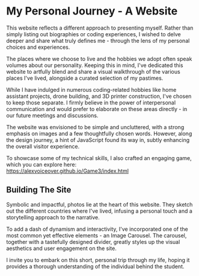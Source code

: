 #  My Personal Journey - A Website
This website reflects a different approach to presenting myself. Rather than simply listing out biographies or coding experiences, I wished to delve deeper and share what truly defines me - through the lens of my personal choices and experiences.

The places where we choose to live and the hobbies we adopt often speak volumes about our personality. Keeping this in mind, I've dedicated this website to artfully blend and share a visual walkthrough of the various places I've lived, alongside a curated selection of my pastimes.

While I have indulged in numerous coding-related hobbies like home assistant projects, drone building, and 3D printer construction, I've chosen to keep those separate. I firmly believe in the power of interpersonal communication and would prefer to elaborate on these areas directly - in our future meetings and discussions.

The website was envisioned to be simple and uncluttered, with a strong emphasis on images and a few thoughtfully chosen words. However, along the design journey, a hint of JavaScript found its way in, subtly enhancing the overall visitor experience.

To showcase some of my technical skills, I also crafted an engaging game, which you can explore here: https://alexvoiceover.github.io/Game3/index.html

## Building The Site
Symbolic and impactful, photos lie at the heart of this website. They sketch out the different countries where I've lived, infusing a personal touch and a storytelling approach to the narrative.

To add a dash of dynamism and interactivity, I've incorporated one of the most common yet effective elements - an Image Carousel. The carousel, together with a tastefully designed divider, greatly styles up the visual aesthetics and user engagement on the site.

I invite you to embark on this short, personal trip through my life, hoping it provides a thorough understanding of the individual behind the student.
